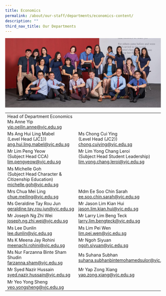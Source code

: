 ```yaml
---
title: Economics
permalink: /about/our-staff/departments/economics-content/
description: ""
third_nav_title: Our Departments
---
```

![](/images/d-eco-1024x455.jpg)

|  |  | 
| -------- | -------- | 
|Head of Department Economics<br>Ms Anne Yip<br>[yip.oeilin.anne@vjc.edu.sg](mailto:yip.oeilin.anne@vjc.edu.sg)||
|Ms Ang Hui Ling Mabel<br>(Level Head (JC1))<br>[ang.hui.ling.mabel@vjc.edu.sg](mailto:ang.hui.ling.mabel@vjc.edu.sg)|Ms Chong Cui Ying<br>(Level Head (JC2))<br>[chong.cuiying@vjc.edu.sg](mailto:chong.cuiying@vjc.edu.sg)|
|Mr Lim Peng Yeow<br>(Subject Head CCA)<br>[lim.pengyeow@vjc.edu.sg](mailto:lim.pengyeow@vjc.edu.sg)|Mr Lim Yong Chang Leroi<br>(Subject Head Student Leadership)<br>[lim.yong.chang.leroi@vjc.edu.sg](mailto:lim.yong.chang.leroi@vjc.edu.sg)|
|Ms Michelle Goh<br>(Subject Head Character & Citizenship Education)<br>[michelle.goh@vjc.edu.sg](mailto:michelle.goh@vjc.edu.sg)||
|Mrs Chua Mei Ling<br>[chue.meiling@vjc.edu.sg](mailto:chue.meiling@vjc.edu.sg)|Mdm Ee Soo Chin Sarah<br>[ee.soo.chin.sarah@vjc.edu.sg](mailto:ee.soo.chin.sarah@vjc.edu.sg)|
|Ms Geraldine Tay Rou Jun<br>[geraldine.tay.rou.jun@vjc.edu.sg](mailto:geraldine.tay.rou.jun@vjc.edu.sg)|Mr Jason Lim Kian Hui<br>[jason.lim.kian.hui@vjc.edu.sg](mailto:jason.lim.kian.hui@vjc.edu.sg)|
|Mr Joseph Ng Zhi Wei<br>[joseph.ng.zhi.wei@vjc.edu.sg](mailto:joseph.ng.zhi.wei@vjc.edu.sg)|Mr Larry Lim Beng Teck<br>[larry.lim.bengteck@vjc.edu.sg](mailto:larry.lim.bengteck@vjc.edu.sg)  |
|Ms Lee Dunlin<br>[lee.dunlin@vjc.edu.sg](mailto:lee.dunlin@vjc.edu.sg)|Ms Lim Pei Wen<br>[lim.pei.wen@vjc.edu.sg](mailto:lim.pei.wen@vjc.edu.sg)  |
|Ms K Meena Jay Rohini<br>[meenachi.rohini@vjc.edu.sg](mailto:meenachi.rohini@vjc.edu.sg)| Mr Ngoh Siyuan<br>[ngoh.siyuan@vjc.edu.sg](mailto:ngoh.siyuan@vjc.edu.sg)|
|Ms Nur Farzanna Binte Sham Shudin<br>[farzanna.sham@vjc.edu.sg](mailto:farzanna.sham@vjc.edu.sg)|Ms Suhana Subhan<br>[suhana.subhanbintemohamedsulor@vjc.edu.sg](mailto:suhana.subhanbintemohamedsulor@vjc.edu.sg)
|Mr Syed Nazir Hussain<br>[syed.nazir.hussain@vjc.edu.sg](mailto:syed.nazir.hussain@vjc.edu.sg)|Mr Yap Zong Xiang<br>[yap.zong.xiang@vjc.edu.sg](mailto:yap.zong.xiang@vjc.edu.sg)| 
|Mr Yeo Yong Sheng<br>[yeo.yongsheng@vjc.edu.sg](mailto:yeo.yongsheng@vjc.edu.sg)||